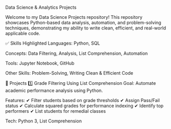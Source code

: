 Data Science & Analytics Projects



Welcome to my Data Science Projects repository!
This repository showcases Python-based data analysis, automation, and problem-solving techniques, demonstrating my ability to write clean, efficient, and real-world applicable code.

✅ Skills Highlighted
Languages: Python, SQL

Concepts: Data Filtering, Analysis, List Comprehension, Automation

Tools: Jupyter Notebook, GitHub

Other Skills: Problem-Solving, Writing Clean & Efficient Code

📂 Projects
1️⃣ Grade Filtering Using List Comprehension
Goal: Automate academic performance analysis using Python.

Features:
✔ Filter students based on grade thresholds
✔ Assign Pass/Fail status
✔ Calculate squared grades for performance indexing
✔ Identify top performers
✔ List students for remedial classes

Tech: Python 3, List Comprehension

